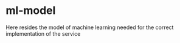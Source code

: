 # ml-model
Here resides the model of machine learning needed for the correct implementation of the service
